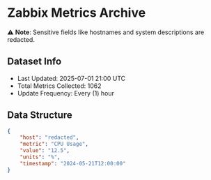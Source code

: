 # Zabbix Metrics Archive

⚠️ **Note**: Sensitive fields like hostnames and system descriptions are redacted.

## Dataset Info
- Last Updated: 2025-07-01 21:00 UTC
- Total Metrics Collected: 1062
- Update Frequency: Every (1) hour

## Data Structure
```json
{
    "host": "redacted",
    "metric": "CPU Usage",
    "value": "12.5",
    "units": "%",
    "timestamp": "2024-05-21T12:00:00"
}
```
